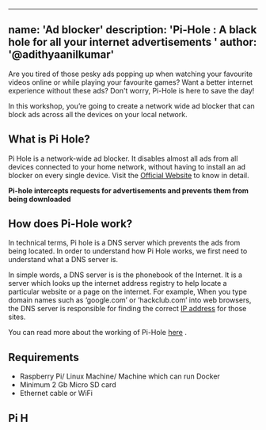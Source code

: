 
---
name: 'Ad blocker'
description: 'Pi-Hole :  A black hole for all your internet advertisements '
author: '@adithyaanilkumar'
---

Are you tired of those pesky ads popping up when watching your favourite videos online or while playing your favourite games?
Want a better internet experience without these ads? Don't worry, Pi-Hole is here to save the day!

In this workshop, you’re going to create a network wide ad blocker that can block ads across all the devices on your local network.  



## What is  Pi Hole?
Pi Hole is a network-wide ad blocker. It disables almost all ads from all devices connected to  your home network, without having to install an ad blocker on every single device. 
Visit the [Official Website](https://pi-hole.net/) to know in detail.

**Pi-hole intercepts requests for advertisements and prevents them from being downloaded**

## How does Pi-Hole work?
In technical terms, Pi hole is a DNS server which prevents the ads from being located.  In order to understand how Pi Hole works, we first need to understand what a DNS server is.

In simple words, a DNS server is is the phonebook of the Internet. It is a server which looks up the internet address registry to help locate a particular website or a page on the internet. For example, When you type domain names such as ‘google.com’ or ‘hackclub.com’ into web browsers, the DNS server is responsible for finding the correct [IP address](https://www.cloudflare.com/learning/dns/glossary/what-is-my-ip-address/) for those sites.



You can read more about the working of Pi-Hole [here](https://discourse.pi-hole.net/t/how-does-pi-hole-work/3141) .

## Requirements

 - Raspberry Pi/ Linux Machine/ Machine which can run Docker 
 - Minimum 2 Gb Micro SD card
 - Ethernet cable or WiFi
## Pi H
 

<!--stackedit_data:
eyJoaXN0b3J5IjpbLTE4OTMxNDU5MDAsLTEyMTIyNzQwNjUsMT
A4MDg4NDE3NSwtMjA2Njc1NDc4LDQ5NDEzNDgyNiwxNzEzNzA1
NDcsMTkxODEyNTU0MywxNzM2NjYyNDY3LC0yNzMxNTE4MDMsLT
E0MDY5NTgzNDEsLTE0MjEwNTY4NjUsMjA2MjUwNDg0Nl19
-->